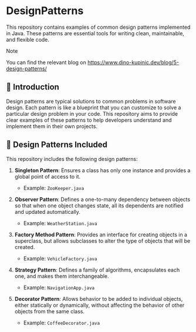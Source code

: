 # DesignPatterns 

This repository contains examples of common design patterns implemented in Java. These patterns are essential tools for writing clean, maintainable, and flexible code.

> [!NOTE]
> You can find the relevant blog on https://www.dino-kupinic.dev/blog/5-design-patterns/

## 📖 Introduction

Design patterns are typical solutions to common problems in software design. Each pattern is like a blueprint that you can customize to solve a particular design problem in your code. This repository aims to provide clear examples of these patterns to help developers understand and implement them in their own projects.

## 🚀 Design Patterns Included

This repository includes the following design patterns:

1. **Singleton Pattern**: Ensures a class has only one instance and provides a global point of access to it.
   - Example: `ZooKeeper.java`

2. **Observer Pattern**: Defines a one-to-many dependency between objects so that when one object changes state, all its dependents are notified and updated automatically.
   - Example: `WeatherStation.java`

3. **Factory Method Pattern**: Provides an interface for creating objects in a superclass, but allows subclasses to alter the type of objects that will be created.
   - Example: `VehicleFactory.java`

4. **Strategy Pattern**: Defines a family of algorithms, encapsulates each one, and makes them interchangeable.
   - Example: `NavigationApp.java`

5. **Decorator Pattern**: Allows behavior to be added to individual objects, either statically or dynamically, without affecting the behavior of other objects from the same class.
   - Example: `CoffeeDecorator.java`
